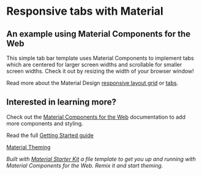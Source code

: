# Responsive tabs with Material
## An example using Material Components for the Web

This simple tab bar template uses Material Components to implement tabs which are centered for larger screen widths and scrollable for smaller screen widths. Check it out by resizing the width of your browser window!

Read more about the Material Design [responsive layout grid](https://material.io/design/layout/responsive-layout-grid.html) or [tabs](https://material.io/design/components/tabs.html).

## Interested in learning more?
Check out the [Material Components for the Web](https://github.com/material-components/material-components-web) documentation to add more components and styling.

Read the full [Getting Started guide](https://github.com/material-components/material-components-web/blob/master/docs/getting-started.md)

[Material Theming](https://material.io/design/material-theming)

*Built with [Material Starter Kit](https://glitch.com/~material-starter-kit) a file template to get you up and running with Material Components for the Web. Remix it and start theming.*

